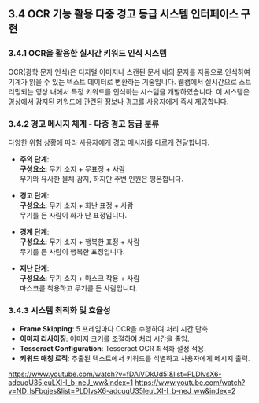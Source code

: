 ## 3.4 OCR 기능 활용 다중 경고 등급 시스템 인터페이스 구현

### 3.4.1 OCR을 활용한 실시간 키워드 인식 시스템

OCR(광학 문자 인식)은 디지털 이미지나 스캔된 문서 내의 문자를 자동으로 인식하여 기계가 읽을 수 있는 텍스트 데이터로 변환하는 기술입니다. 웹캠에서 실시간으로 스트리밍되는 영상 내에서 특정 키워드를 인식하는 시스템을 개발하였습니다. 이 시스템은 영상에서 감지된 키워드에 관련된 정보나 경고를 사용자에게 즉시 제공합니다.

### 3.4.2 경고 메시지 체계 - 다중 경고 등급 분류

다양한 위험 상황에 따라 사용자에게 경고 메시지를 다르게 전달합니다.

- **주의 단계**:  
  **구성요소**: 무기 소지 + 무표정 + 사람  
  무기와 유사한 물체 감지, 하지만 주변 인원은 평온합니다.

- **경고 단계**:  
  **구성요소**: 무기 소지 + 화난 표정 + 사람  
  무기를 든 사람이 화가 난 표정입니다.

- **경계 단계**:  
  **구성요소**: 무기 소지 + 행복한 표정 + 사람  
  무기를 든 사람이 행복한 표정입니다.

- **재난 단계**:  
  **구성요소**: 무기 소지 + 마스크 착용 + 사람  
  마스크를 착용하고 무기를 든 사람입니다.

### 3.4.3 시스템 최적화 및 효율성

- **Frame Skipping**: 5 프레임마다 OCR을 수행하여 처리 시간 단축.
- **이미지 리사이징**: 이미지 크기를 조절하여 처리 시간을 줄임.
- **Tesseract Configuration**: Tesseract OCR 최적화 설정 적용.
- **키워드 매칭 로직**: 추출된 텍스트에서 키워드를 식별하고 사용자에게 메시지 출력.

https://www.youtube.com/watch?v=fDAlVDkUd5I&list=PLDlvsX6-adcuqU35leuLXI-I_b-neJ_ww&index=1
https://www.youtube.com/watch?v=ND_lsFbqjes&list=PLDlvsX6-adcuqU35leuLXI-I_b-neJ_ww&index=2
